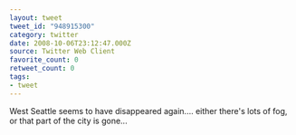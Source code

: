 ```yaml
---
layout: tweet
tweet_id: "948915300"
category: twitter
date: 2008-10-06T23:12:47.000Z
source: Twitter Web Client
favorite_count: 0
retweet_count: 0
tags:
- tweet
---
```


West Seattle seems to have disappeared again.... either there's lots of fog, or that part of the city is gone...
